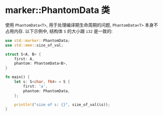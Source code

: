 # marker::PhantomData 类

使用 `PhantomData<T>`, 用于处理编译期生命周期的问题, `PhantomData<T>` 本身不占用内存.
以下示例中, 结构体 `S` 的大小跟 `i32` 是一致的:

```rust
use std::marker::PhantomData;
use std::mem::size_of_val;

struct S<A, B> {
    first: A,
    phantom: PhantomData<B>,
}

fn main() {
    let s: S<char, f64> = S {
        first: 'a',
        phantom: PhantomData,
    };

    println!("size of s: {}", size_of_val(&s));
}
```